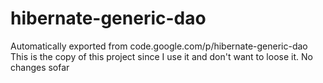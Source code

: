 # hibernate-generic-dao
Automatically exported from code.google.com/p/hibernate-generic-dao
This is the copy of this project since I use it and don't want to loose it. No changes sofar
